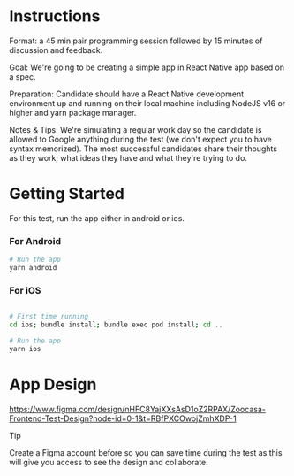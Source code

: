 # Instructions

Format: a 45 min pair programming session followed by 15 minutes of discussion and feedback.

Goal: We're going to be creating a simple app in React Native app based on a spec.

Preparation: Candidate should have a React Native development environment up and running on their local machine including NodeJS v16 or higher and yarn package manager.

Notes & Tips: We're simulating a regular work day so the candidate is allowed to Google anything during the test (we don't expect you to have syntax memorized). The most successful candidates share their thoughts as they work, what ideas they have and what they're trying to do.

# Getting Started

For this test, run the app either in android or ios.

### For Android

```bash
# Run the app
yarn android
```

### For iOS

```bash

# First time running
cd ios; bundle install; bundle exec pod install; cd ..

# Run the app
yarn ios
```

# App Design

https://www.figma.com/design/nHFC8YajXXsAsD1oZ2RPAX/Zoocasa-Frontend-Test-Design?node-id=0-1&t=RBfPXCOwojZmhXDP-1

> [!TIP]
> Create a Figma account before so you can save time during the test as this will give you access to see the design and collaborate.
